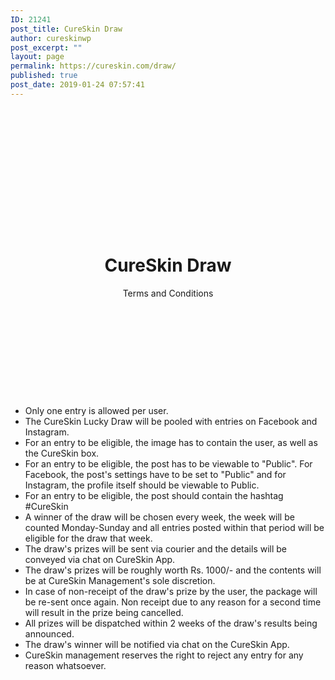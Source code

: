 ```yaml
---
ID: 21241
post_title: CureSkin Draw
author: cureskinwp
post_excerpt: ""
layout: page
permalink: https://cureskin.com/draw/
published: true
post_date: 2019-01-24 07:57:41
---
```

&nbsp;

<header style="background-image: url('https://cureskin.com/wp-content/uploads/2019/01/Copy-of-BOX-1.png'); padding-top: 165px; padding-bottom: 115px;">
<h1>CureSkin Draw</h1>
Terms and Conditions

</header><section>
<ul>
 	<li>Only one entry is allowed per user.</li>
 	<li>The CureSkin Lucky Draw will be pooled with entries on Facebook and Instagram.</li>
 	<li>For an entry to be eligible, the image has to contain the user, as well as the CureSkin box.</li>
 	<li>For an entry to be eligible, the post has to be viewable to "Public". For Facebook, the post's settings have to be set to "Public" and for Instagram, the profile itself should be viewable to Public.</li>
 	<li>For an entry to be eligible, the post should contain the hashtag #CureSkin</li>
 	<li>A winner of the draw will be chosen every week, the week will be counted Monday-Sunday and all entries posted within that period will be eligible for the draw that week.</li>
 	<li>The draw's prizes will be sent via courier and the details will be conveyed via chat on CureSkin App.</li>
 	<li>The draw's prizes will be roughly worth Rs. 1000/- and the contents will be at CureSkin Management's sole discretion.</li>
 	<li>In case of non-receipt of the draw's prize by the user, the package will be re-sent once again. Non receipt due to any reason for a second time will result in the prize being cancelled.</li>
 	<li>All prizes will be dispatched within 2 weeks of the draw's results being announced.</li>
 	<li>The draw's winner will be notified via chat on the CureSkin App.</li>
 	<li>CureSkin management reserves the right to reject any entry for any reason whatsoever.</li>
</ul>
</section>